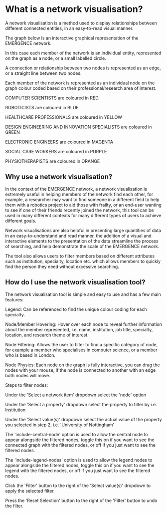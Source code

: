 # What is a network visualisation?

A network visualisation is a method used to display relationships between different connected entities, in an easy-to-read visual manner.

The graph below is an interactive graphical representation of the EMERGENCE network.

In this case each member of the network is an individual entity, represented on the graph as a node, or a small labelled circle.

A connection or relationship between two nodes is represented as an edge, or a straight line between two nodes.

Each member of the network is represented as an individual node on the graph colour coded based on their professional/research area of interest.

COMPUTER SCIENTISTS are coloured in RED. 

ROBOTICISTS are coloured in BLUE

HEALTHCARE PROFESSIONALS are coloured in YELLOW

DESIGN ENGINEERING AND INNOVATION SPECIALISTS are coloured in GREEN

ELECTRONIC ENGINEERS are coloured in MAGENTA

SOCIAL CARE WORKERS are coloured in PURPLE

PHYSIOTHERAPISTS are coloured in ORANGE

## Why use a network visualisation?

In the context of the EMERGENCE network, a network visualisation is extremely useful in helping members of the network find each other, for example, a researcher may want to find someone in a different field to help them with a robotics project to aid those with frailty, or an end-user wanting to see if one of their friends recently joined the network, this tool can be used in many different contexts for many different types of users to achieve different goals.

Network visualisations are also helpful in presenting large quantities of data in an easy-to-understand and read manner, the addition of a visual and interactive elements to the presentation of the data streamline the process of searching, and help demonstrate the scale of the EMERGENCE network.

The tool also allows users to filter members based on different attributes such as institution, specialty, location etc. which allows members to quickly find the person they need without excessive searching.

## How do I use the network visualisation tool?

The network visualisation tool is simple and easy to use and has a few main features: 

Legend: Can be referenced to find the unique colour coding for each specialty. 

Node/Member Hovering: Hover over each node to reveal further information about the member represented, i.e. name, institution, job title, specialty, location, and research theme of interest.

Node Filtering: Allows the user to filter to find a specific category of node, for example a member who specialises in computer science, or a member who is based in London.

Node Physics: Each node on the graph is fully interactive, you can drag the nodes with your mouse, if the node is connected to another with an edge both nodes will move. 

Steps to filter nodes:

Under the 'Select a network item' dropdown select the 'node' option

Under the 'Select a property' dropdown select the property to filter by i.e. Institution

Under the 'Select value(s)' dropdown select the actual value of the property you selected in step 2, i.e. 'University of Nottingham'

The 'include-central-node' option is used to allow the central node to appear alongside the filtered nodes, toggle this on if you want to see the connected graph with the filtered nodes, or off if you just want to see the filtered nodes. 

The 'include-legend-nodes' option is used to allow the legend nodes to appear alongside the filtered nodes, toggle this on if you want to see the legend with the filtered nodes, or off if you just want to see the filtered nodes. 

Click the 'Filter' button to the right of the 'Select value(s)' dropdown to apply the selected filter.

Press the 'Reset Selection' button to the right of the 'Filter' button to undo the filter.
